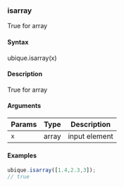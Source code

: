 ### isarray

True for array


#### Syntax

ubique.isarray(x)


#### Description

True for array  



#### Arguments

|Params|Type|Description
|---------|----|-----------
|`x` | array | input element


#### Examples

```js
ubique.isarray([1.4,2.3,3]);
// true
```


